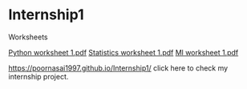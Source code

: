 # Internship1
Worksheets

[Python worksheet 1.pdf](https://github.com/Poornasai1997/Internship1/files/7194712/Python.worksheet.1.pdf)
[Statistics worksheet 1.pdf](https://github.com/Poornasai1997/Internship1/files/7194713/Statistics.worksheet.1.pdf)
[Ml worksheet 1.pdf](https://github.com/Poornasai1997/Internship1/files/7194714/Ml.worksheet.1.pdf)

https://poornasai1997.github.io/Internship1/   click here to check my internship project.
